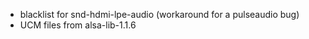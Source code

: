 * blacklist for snd-hdmi-lpe-audio (workaround for a pulseaudio bug)
* UCM files from alsa-lib-1.1.6
